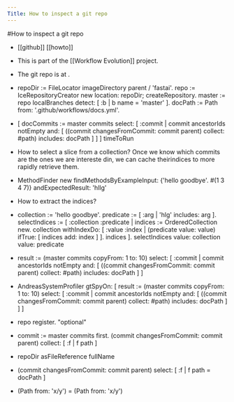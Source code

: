 ---Title: How to inspect a git repo---#How to inspect a git repo- [[github]] [[howto]]- This is part of the [[Workflow Evolution]] project.- The git repo is at [](https://github.com/fastai/fastai).- repoDir := FileLocator imageDirectory parent / 'fastai'.repo := IceRepositoryCreator new		location: repoDir;		createRepository.master := repo localBranches detect: [ :b | b name = 'master' ].docPath := Path from: '.github/workflows/docs.yml'.- [ docCommits := master commits		select: [ :commit | 			commit ancestorIds notEmpty				and: [ ((commit changesFromCommit: commit parent) 					collect: #path) includes: docPath ] ] ]	timeToRun- How to select a slice from a collection? Once we know which commits are the ones we are intereste din, we can cache theirindices to more rapidly retrieve them.- MethodFinder new	findMethodsByExampleInput: {'hello goodbye'.			#(1 3 4 7)}	andExpectedResult: 'hllg'- How to extract the indices?- collection := 'hello goodbye'.predicate := [ :arg | 'hlg' includes: arg ].selectIndices := [ :collection :predicate | 	indices := OrderedCollection new.	collection		withIndexDo: [ :value :index | (predicate value: value) ifTrue: [ indices add: index ] ].	indices ].selectIndices value: collection value: predicate- result := (master commits copyFrom: 1 to: 10)		select: [ :commit | 			commit ancestorIds notEmpty				and: [ ((commit changesFromCommit: commit parent) collect: #path) includes: docPath ] ]- AndreasSystemProfiler	gtSpyOn: [ result := (master commits copyFrom: 1 to: 10)				select: [ :commit | 					commit ancestorIds notEmpty						and: [ ((commit changesFromCommit: commit parent) collect: #path) includes: docPath ] ] ]- repo register.	"optional"- commit := master commits first.(commit changesFromCommit: commit parent)	collect: [ :f | f path ]- repoDir asFileReference  fullName- (commit changesFromCommit: commit parent) select: [ :f | f path = docPath ]- (Path from: 'x/y') = (Path from: 'x/y')